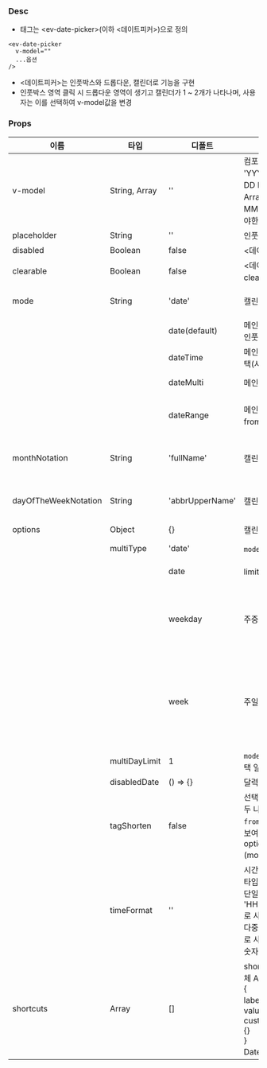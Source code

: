 ### Desc
- 태그는 &lt;ev-date-picker&gt;(이하 <데이트피커>)으로 정의

```
<ev-date-picker
  v-model=""
  ...옵션
/>
```
- <데이트피커>는 인풋박스와 드롭다운, 캘린더로 기능을 구현
- 인풋박스 영역 클릭 시 드롭다운 영역이 생기고 캘린더가 1 ~ 2개가 나타나며, 사용자는 이를 선택하여 v-model값을 변경

### Props

| 이름 | 타입 | 디폴트 | 설명 | 종류 |
| --- | ---- | ----- | ---- | --- |
| v-model | String, Array | '' | 컴포넌트 입력 값, String 타입인 경우는 'YYYY-MM-DD' 또는 'YYYY-MM-DD HH:MI:SS'의 형태로 작성해야하며, Array 타입인 경우는 배열 내에 'YYYY-MM-DD' 형식에 맞는 String 값을 넣어야한다.  | |
| placeholder | String | '' | 인풋박스의 placeholder |  |
| disabled | Boolean | false | <데이트피커> 사용여부 |  |
| clearable | Boolean | false | <데이트피커> 내 선택된 항목을 모두 clear할 수 있는 아이콘 사용 여부 |  |
| mode | String | 'date' | 캘린더 모드 | 'date', 'dateTime', 'dateMulti', 'dateRange' |
|  |  | date(default) | 메인 캘린더에서 날짜를 선택(사용자가 인풋에 직접 입력 가능) | 'YYYY-MM-DD' |
|  |  | dateTime | 메인 캘린더에 날짜와 시간(HMS)을 선택(사용자가 인풋에 직접 입력 가능) | 'YYYY-MM-DD HH:MI:SS' |
|  |  | dateMulti | 메인 캘린더에 여러 날짜는 선택 | \['YYYY-MM-DD', ...\] |
|  |  | dateRange | 메인 캘린더와 확장 캘린더에서 fromDate ~ toDate를 선택 | \['YYYY-MM-DD'`(fromDate)`, 'YYYY-MM-DD'`(toDate)`\] |
| monthNotation | String | 'fullName' | 캘린더 헤더의 월 표기방식 | 'fullName', 'abbrName', 'numberName', 'korName' |
| dayOfTheWeekNotation | String | 'abbrUpperName' | 캘린더의 요일 표기방식 | 'abbrUpperName', 'abbrLowerName', 'abbrPascalName', 'abbrKorName' |
| options | Object | {} | 캘린더의 세부 옵션 |  |
|  | multiType | 'date' | `mode: dateMulti` 의 세부 타입 | 'weekday', 'week', 'date' |
|  |  | date | limit 개수만큼 단일 날짜 선택 | \[YYYY-MM-DD, ...\] |
|  |  | weekday | 주중(월~금) 선택 | \['YYYY-MM-DD'`월`, 'YYYY-MM-DD'`화`, 'YYYY-MM-DD'`수`, 'YYYY-MM-DD'`목`, 'YYYY-MM-DD'`금`\] |
|  |  | week | 주일(일~토) 선택 | \['YYYY-MM-DD'`일`, 'YYYY-MM-DD'`월`, 'YYYY-MM-DD'`화`, 'YYYY-MM-DD'`수`, 'YYYY-MM-DD'`목`, 'YYYY-MM-DD'`금`, 'YYYY-MM-DD'`토`\] |
|  | multiDayLimit | 1 | `mode: dateMulti, type: date` 시 선택 일수 제한 |  |
|  | disabledDate | () => {} | 달력 상 사용불가능 날짜를 함수로 정의 |  |
|  | tagShorten | false | 선택된 날짜가 연속되는 경우 날짜를 모두 나열하는 것은 default이나, 이를 `fromDate ~ toDate`로 태그를 단축하여 보여주는 기능. (mode: `dateMulti`, options.multiType: `weekday` or `week`), (mode: `dateRange`)인 경우 사용 가능 |  |
|  | timeFormat   | '' | 시간값 선택 범위 설정 <br> 타입: string, Array <br> 단일 캘린더: 'HH:mm:00'/'HH:55:00'/'10:mm:ss' 로 사용 가능 <br> 다중 캘린더: ['HH:00:ss', 'HH:59:ss'] 로 사용 가능 <br> 숫자로 넘기면 disabled 적용  |  |
| shortcuts | Array | [] | shortcut 버튼을 이용한 사용자 정의 객체 Array <br> {<br> label: '어제', <br> value: 'yesterday',<br> customDate: (fromDate, toDate) => {}<br> } <br> DateMulti 모드 제외 |  |
